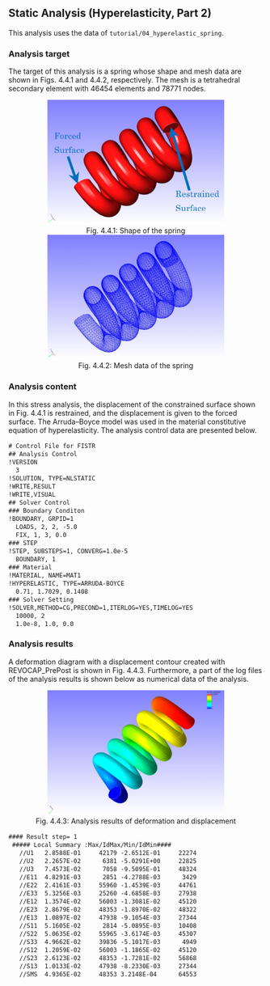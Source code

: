 ## Static Analysis (Hyperelasticity, Part 2)

This analysis uses the data of `tutorial/04_hyperelastic_spring`.

### Analysis target

The target of this analysis is a spring whose shape and mesh data are shown in Figs. 4.4.1 and 4.4.2, respectively. The mesh is a tetrahedral secondary element with 46454 elements and 78771 nodes.

<div style="text-align: center;">
<img src="./media/tutorial04_01.png" width="350px"><br>
Fig. 4.4.1: Shape of the spring
</div>

<div style="text-align: center;">
<img src="./media/tutorial04_02.png" width="350px"><br>
Fig. 4.4.2: Mesh data of the spring
</div>

### Analysis content

In this stress analysis, the displacement of the constrained surface shown in Fig. 4.4.1 is restrained, and the displacement is given to the forced surface. The Arruda–Boyce model was used in the material constitutive equation of hyperelasticity. The analysis control data are presented below.

```
# Control File for FISTR
## Analysis Control
!VERSION
  3
!SOLUTION, TYPE=NLSTATIC
!WRITE,RESULT
!WRITE,VISUAL
## Solver Control
### Boundary Conditon
!BOUNDARY, GRPID=1
  LOADS, 2, 2, -5.0
  FIX, 1, 3, 0.0
### STEP
!STEP, SUBSTEPS=1, CONVERG=1.0e-5
  BOUNDARY, 1
### Material
!MATERIAL, NAME=MAT1
!HYPERELASTIC, TYPE=ARRUDA-BOYCE
  0.71, 1.7029, 0.1408
### Solver Setting
!SOLVER,METHOD=CG,PRECOND=1,ITERLOG=YES,TIMELOG=YES
  10000, 2
  1.0e-8, 1.0, 0.0
```

### Analysis results

A deformation diagram with a displacement contour created with REVOCAP_PrePost is shown in Fig. 4.4.3. Furthermore, a part of the log files of the analysis results is shown below as numerical data of the analysis.

<div style="text-align: center;">
<img src="./media/tutorial04_03.png" width="350px"><br>
Fig. 4.4.3: Analysis results of deformation and displacement
</div>

```
#### Result step= 1
 ##### Local Summary :Max/IdMax/Min/IdMin####
   //U1   2.8588E-01     42179 -2.6512E-01     22274
   //U2   2.2657E-02      6381 -5.0291E+00     22825
   //U3   7.4573E-02      7058 -9.5095E-01     48324
   //E11  4.8291E-03      2851 -4.2788E-03      3429
   //E22  2.4161E-03     55960 -1.4539E-03     44761
   //E33  5.3256E-03     25260 -4.6858E-03     27938
   //E12  1.3574E-02     56003 -1.3081E-02     45120
   //E23  2.8679E-02     48353 -1.8970E-02     48322
   //E13  1.0897E-02     47938 -9.1054E-03     27344
   //S11  5.1605E-02      2814 -5.0895E-03     10408
   //S22  5.0635E-02     55965 -3.6174E-03     45307
   //S33  4.9662E-02     39836 -5.1017E-03      4949
   //S12  1.2059E-02     56003 -1.1865E-02     45120
   //S23  2.6123E-02     48353 -1.7281E-02     56868
   //S13  1.0133E-02     47938 -8.2330E-03     27344
   //SMS  4.9365E-02     48353 3.2148E-04      64553
```

